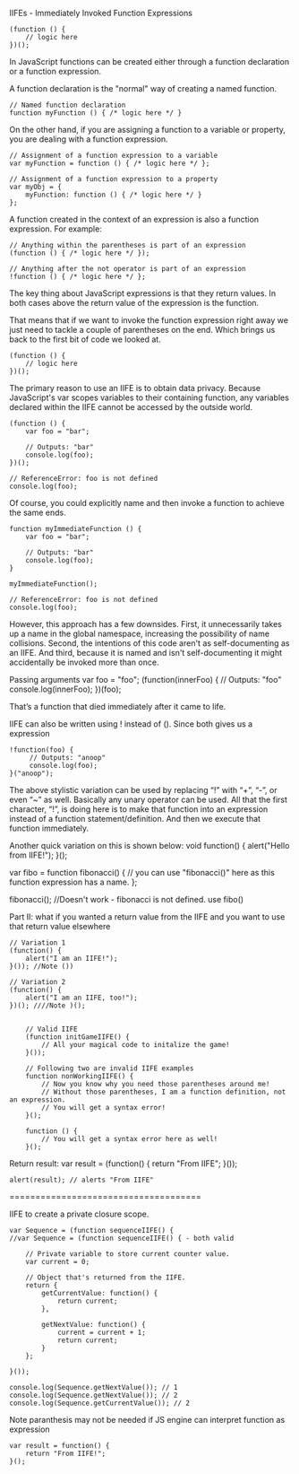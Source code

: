 IIFEs - Immediately Invoked Function Expressions

    (function () {
        // logic here
    })();

In JavaScript functions can be created either through a function declaration or a function expression. 

A function declaration is the "normal" way of creating a named function.

    // Named function declaration
    function myFunction () { /* logic here */ }

On the other hand, if you are assigning a function to a variable or property, you are dealing with a function expression.

    // Assignment of a function expression to a variable
    var myFunction = function () { /* logic here */ };

    // Assignment of a function expression to a property
    var myObj = {
        myFunction: function () { /* logic here */ }
    };

A function created in the context of an expression is also a function expression. For example:

    // Anything within the parentheses is part of an expression
    (function () { /* logic here */ });

    // Anything after the not operator is part of an expression
    !function () { /* logic here */ };

The key thing about JavaScript expressions is that they return values. In both cases above the return value of the expression is the function.


That means that if we want to invoke the function expression right away we just need to tackle a couple of parentheses on the end. Which brings us back to the first bit of code we looked at.

    (function () {
        // logic here
    })();

The primary reason to use an IIFE is to obtain data privacy. Because JavaScript's var scopes variables to their containing function, any variables declared within the IIFE cannot be accessed by the outside world.

    (function () {
        var foo = "bar";

        // Outputs: "bar"
        console.log(foo);
    })();

    // ReferenceError: foo is not defined
    console.log(foo);

Of course, you could explicitly name and then invoke a function to achieve the same ends.

    function myImmediateFunction () {
        var foo = "bar";

        // Outputs: "bar"
        console.log(foo);
    }

    myImmediateFunction();

    // ReferenceError: foo is not defined
    console.log(foo);

However, this approach has a few downsides. First, it unnecessarily takes up a name in the global namespace, increasing the possibility of name collisions. Second, the intentions of this code aren't as self-documenting as an IIFE. And third, because it is named and isn't self-documenting it might accidentally be invoked more than once.

Passing arguments
    var foo = "foo";
    (function(innerFoo) {
         // Outputs: "foo"
         console.log(innerFoo);
    })(foo);

That’s a function that died immediately after it came to life.

IIFE can also be written using ! instead of (). Since both gives us a expression

    !function(foo) {
         // Outputs: "anoop"
         console.log(foo);
    }("anoop");
The above stylistic variation can be used by replacing “!” with “+”, “-”, or even “~” as well. Basically any unary operator can be used.
All that the first character, “!”, is doing here is to make that function into an expression instead of a function statement/definition. And then we execute that function immediately.

Another quick variation on this is shown below:
    void function() {
        alert("Hello from IIFE!");
    }();





var fibo = function fibonacci() {
    // you can use "fibonacci()" here as this function expression has a name.
};

fibonacci(); //Doesn't work -  fibonacci is not defined. use fibo()



Part II:
    what if you wanted a return value from the IIFE and you want to use that return value elsewhere

    // Variation 1
    (function() {
        alert("I am an IIFE!");
    }()); //Note ())

    // Variation 2
    (function() {
        alert("I am an IIFE, too!");
    })(); ////Note )();


        // Valid IIFE
        (function initGameIIFE() {
            // All your magical code to initalize the game!
        }());

        // Following two are invalid IIFE examples
        function nonWorkingIIFE() {
            // Now you know why you need those parentheses around me!
            // Without those parentheses, I am a function definition, not an expression.
            // You will get a syntax error!
        }();

        function () {
            // You will get a syntax error here as well!
        }();



Return result:
    var result = (function() {
        return "From IIFE";
    }());

    alert(result); // alerts "From IIFE"



=====================================

IIFE to create a private closure scope.

    var Sequence = (function sequenceIIFE() {
    //var Sequence = (function sequenceIIFE() { - both valid
        
        // Private variable to store current counter value.
        var current = 0;
        
        // Object that's returned from the IIFE.
        return {
            getCurrentValue: function() {
                return current;
            },
            
            getNextValue: function() {
                current = current + 1;
                return current;
            }
        };
        
    }());

    console.log(Sequence.getNextValue()); // 1
    console.log(Sequence.getNextValue()); // 2
    console.log(Sequence.getCurrentValue()); // 2


Note paranthesis may not be needed if JS engine can interpret function as expression

    var result = function() {
        return "From IIFE!";
    }();